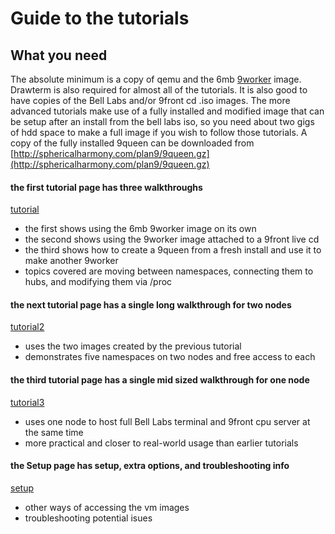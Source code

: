 # Guide to the tutorials

## What you need

The absolute minimum is a copy of qemu and the 6mb
[9worker](http://files.9gridchan.org/9worker.gz) image.  Drawterm is also
required for almost all of the tutorials.  It is also good to have
copies of the Bell Labs and/or 9front cd .iso images.  The more
advanced tutorials make use of a fully installed and modified image
that can be setup after an install from the bell labs iso, so you need
about two gigs of hdd space to make a full image if you wish to follow
those tutorials.  A copy of the fully installed 9queen can be
downloaded from
[http://sphericalharmony.com/plan9/9queen.gz](http://sphericalharmony.com/plan9/9queen.gz)

#### the first tutorial page has three walkthroughs

[tutorial](tutorial)

* the first shows using the 6mb 9worker image on its own
* the second shows using the 9worker image attached to a 9front live cd
* the third shows how to create a 9queen from a fresh install and use it to make another 9worker
* topics covered are moving between namespaces, connecting them to hubs, and modifying them via /proc

#### the next tutorial page has a single long walkthrough for two nodes

[tutorial2](tutorial2)

* uses the two images created by the previous tutorial
* demonstrates five namespaces on two nodes and free access to each

#### the third tutorial page has a single mid sized walkthrough for one node

[tutorial3](tutorial3)

* uses one node to host full Bell Labs terminal and 9front cpu server at the same time
* more practical and closer to real-world usage than earlier tutorials

#### the Setup page has setup, extra options, and troubleshooting info

[setup](setup)

* other ways of accessing the vm images
* troubleshooting potential isues
